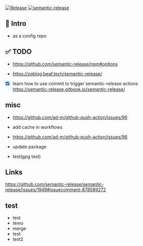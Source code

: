 [![Release](https://github.com/oeyoews/semantictest/actions/workflows/release.yml/badge.svg?branch=main)](https://github.com/oeyoews/semantictest/actions/workflows/release.yml)
[![semantic-release](https://img.shields.io/badge/%20%20%F0%9F%93%A6%F0%9F%9A%80-semantic--release-e10079.svg)](https://github.com/semantic-release/semantic-release)

## 👤 Intro

* as a config repo

## ✅ TODO

* https://github.com/semantic-release/npm#options

* https://zqblog.beaf.tech/semantic-release/

* [x] learn how to use commit to trigger semantic-release actions
  https://semantic-release.gitbook.io/semantic-release/

## misc

* https://github.com/ad-m/github-push-action/issues/96
* add cache in workflows
* https://github.com/ad-m/github-push-action/issues/96

* update package

* test(gpg test)

## Links

https://github.com/semantic-release/semantic-release/issues/1949#issuecomment-878589272

## test

- test
- temo
- merge
- test
- test2
